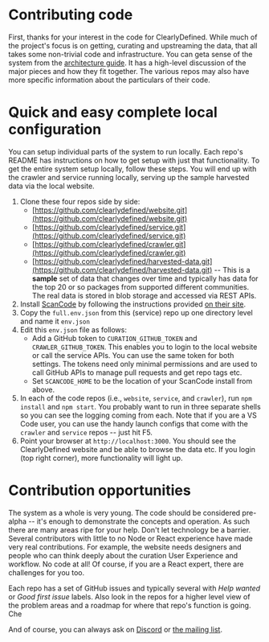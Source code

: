 # Contributing code

First, thanks for your interest in the code for ClearlyDefined. While much of the project's focus is on getting,
curating and upstreaming the data, that all takes some non-trivial code and infrastructure. You can
geta sense of the system from the [architecture guide](code/architecture). It has a high-level discussion
of the major pieces and how they fit together. The various repos may also have more specific information
about the particulars of their code.

# Quick and easy complete local configuration

You can setup individual parts of the system to run locally. Each repo's README has instructions on how to
get setup with just that functionality. To get the entire system setup locally, follow these steps. You will
end up with the crawler and service running locally, serving up the sample harvested data via the local website.

1.  Clone these four repos side by side:
    * [https://github.com/clearlydefined/website.git](https://github.com/clearlydefined/website.git)
    * [https://github.com/clearlydefined/service.git](https://github.com/clearlydefined/service.git)
    * [https://github.com/clearlydefined/crawler.git](https://github.com/clearlydefined/crawler.git)
    * [https://github.com/clearlydefined/harvested-data.git](https://github.com/clearlydefined/harvested-data.git)
      -- This is a **sample** set of data that changes over time and typically has data for the top 20 or so packages
      from supported different communities. The real data is stored in blob storage and accessed via REST APIs.
1.  Install [ScanCode](https://github.com/nexB/scancode-toolkit) by following the instructions provided [on their
    site](https://github.com/nexB/scancode-toolkit#quick-start).
1.  Copy the `full.env.json` from this (service) repo up one directory level and name it `env.json`
1.  Edit this `env.json` file as follows:
    * Add a GitHub token to `CURATION_GITHUB_TOKEN` and `CRAWLER_GITHUB_TOKEN`. This enables you to login to the
      local website or call the service APIs. You can use the same token for both settings. The tokens need only
      minimal permissions and are used to call GitHub APIs to manage pull requests and get repo tags etc.
    * Set `SCANCODE_HOME` to be the location of your ScanCode install from above.
1.  In each of the code repos (i.e., `website`, `service`, and `crawler`), run `npm install` and `npm start`.
    You probably want to run in three separate shells so you can see the logging coming from each. Note that if
    you are a VS Code user, you can use the handy launch configs that come with the `crawler` and `service`
    repos -- just hit F5.
1.  Point your browser at `http://localhost:3000`. You should see the ClearlyDefined website and be able to
    browse the data etc. If you login (top right corner), more functionality will light up.

# Contribution opportunities

The system as a whole is very young. The code should be considered pre-alpha -- it's enough to demonstrate the
concepts and operation. As such there are many areas ripe for your help. Don't let technology be a barrier.
Several contributors with little to no Node or React experience have made very real contributions. For example,
the website needs designers and people who can think deeply about the curation User Experience and workflow. No
code at all! Of course, if you are a React expert, there are challenges for you too.

Each repo has a set of GitHub issues and typically several with _Help wanted_ or _Good first issue_ labels.
Also look in the repos for a higher level view of the problem areas and a roadmap for where that repo's
function is going. Che

And of course, you can always ask on [Discord](discord.gg/wEzHJku) or [the mailing list](mailto:clearlydefined@googlegroups.com).
